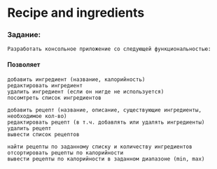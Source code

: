 # Recipe and ingredients
### Задание:
    Разработать консольное приложение со следующей функциональностью:

#### Позволяет

    добавить ингредиент (название, калорийность) 
    редактировать ингредиент 
    удалить ингредиент (если он нигде не используется) 
    посомтреть список ингредиентов 

    добавить рецепт (название, описание, существующие ингредиенты, необходимое кол-во) 
    редактировать рецепт (в т.ч. добавлять или удалять ингредиенты) 
    удалить рецепт 
    вывести список рецептов 

    найти рецепты по заданному списку и количеству ингредиентов 
    отсортировать рецепты по калорийности
    вывести рецепты по калорийности в заданном диапазоне (min, max)
